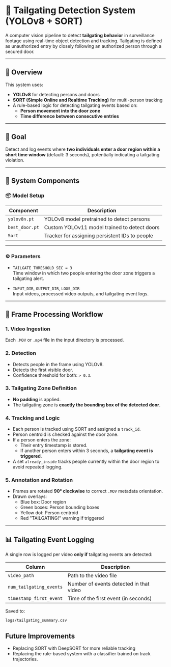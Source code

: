 # 🚪 Tailgating Detection System (YOLOv8 + SORT)

A computer vision pipeline to detect **tailgating behavior** in surveillance footage using real-time object detection and tracking. Tailgating is defined as unauthorized entry by closely following an authorized person through a secured door.

---

## 🧠 Overview

This system uses:
- **YOLOv8** for detecting persons and doors
- **SORT (Simple Online and Realtime Tracking)** for multi-person tracking
- A rule-based logic for detecting tailgating events based on:
  - **Person movement into the door zone**
  - **Time difference between consecutive entries**

---

## 🎯 Goal

Detect and log events where **two individuals enter a door region within a short time window** (default: 3 seconds), potentially indicating a tailgating violation.

---

## 🧩 System Components

### 📦 Model Setup

| Component       | Description                               |
|----------------|-------------------------------------------|
| `yolov8n.pt`    | YOLOv8 model pretrained to detect persons |
| `best_door.pt`  | Custom YOLOv11 model trained to detect doors |
| `Sort`          | Tracker for assigning persistent IDs to people |

---

### ⚙️ Parameters

- `TAILGATE_THRESHOLD_SEC = 3`  
  Time window in which two people entering the door zone triggers a tailgating alert.

- `INPUT_DIR`, `OUTPUT_DIR`, `LOGS_DIR`  
  Input videos, processed video outputs, and tailgating event logs.

---

## 🎥 Frame Processing Workflow

### 1. **Video Ingestion**
Each `.MOV` or `.mp4` file in the input directory is processed.

### 2. **Detection**
- Detects people in the frame using YOLOv8.
- Detects the first visible door.
- Confidence threshold for both: `> 0.3`.

### 3. **Tailgating Zone Definition**
- **No padding** is applied.
- The tailgating zone is **exactly the bounding box of the detected door**.

### 4. **Tracking and Logic**
- Each person is tracked using SORT and assigned a `track_id`.
- Person centroid is checked against the door zone.
- If a person enters the zone:
  - Their entry timestamp is stored.
  - If another person enters within 3 seconds, a **tailgating event is triggered**.
- A set `already_inside` tracks people currently within the door region to avoid repeated logging.

### 5. **Annotation and Rotation**
- Frames are rotated **90° clockwise** to correct `.MOV` metadata orientation.
- Drawn overlays:
  - Blue box: Door region
  - Green boxes: Person bounding boxes
  - Yellow dot: Person centroid
  - Red "TAILGATING!" warning if triggered

---

## 📊 Tailgating Event Logging

A single row is logged per video **only if** tailgating events are detected:

| Column                 | Description                                      |
|------------------------|--------------------------------------------------|
| `video_path`           | Path to the video file                           |
| `num_tailgating_events`| Number of events detected in that video          |
| `timestamp_first_event`| Time of the first event (in seconds)             |

Saved to:

`logs/tailgating_summary.csv`

## Future Improvements
 - Replacing SORT with DeepSORT for more reliable tracking
 - Replacing the rule-based system with a classifier trained on track trajectories.
 
